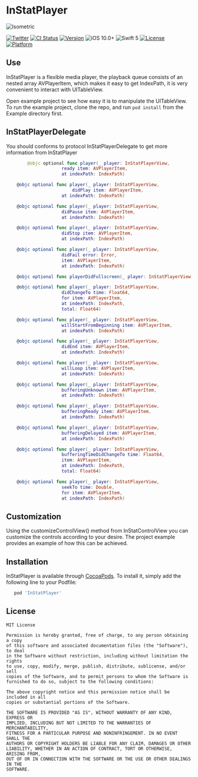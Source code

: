 # InStatPlayer

![Isometric](https://user-images.githubusercontent.com/4906243/55292060-cf7e6600-53ee-11e9-943c-7e68349fb8c7.png)

[![Twitter](https://img.shields.io/badge/twitter-@JiromTomson-blue.svg?style=flat
)](https://twitter.com/JiromTomson)
[![CI Status](https://travis-ci.org/tularovbeslan/InStatPlayer.svg?branch=master)](https://travis-ci.org/tularovbeslan@gmail.com/InStatPlayer)
[![Version](https://img.shields.io/cocoapods/v/InStatPlayer.svg?style=flat)](https://cocoapods.org/pods/InStatPlayer)
![iOS 10.0+](https://img.shields.io/badge/iOS-10.0%2B-red.svg)
![Swift 5](https://img.shields.io/badge/Swift-5-orange.svg)
[![License](https://img.shields.io/cocoapods/l/InStatPlayer.svg?style=flat)](https://cocoapods.org/pods/InStatPlayer)
[![Platform](https://img.shields.io/cocoapods/p/InStatPlayer.svg?style=flat)](https://cocoapods.org/pods/InStatPlayer)

## Use

InStatPlayer is a flexible media player, the playback queue consists of an nested array AVPlayerItem, which makes it easy to get IndexPath, it is very convenient to interact with UITableView.

Open example project to see how easy it is to manipulate the UITableView.
To run the example project, clone the repo, and run `pod install` from the Example directory first.

## InStatPlayerDelegate

You should conforms to protocol InStatPlayerDelegate to get more information from InStatPlayer
```swift
        @objc optional func player(_ player: InStatPlayerView,
				     ready item: AVPlayerItem,
				     at indexPath: IndexPath)

	@objc optional func player(_ player: InStatPlayerView,
			             didPlay item: AVPlayerItem,
				     at indexPath: IndexPath)

	@objc optional func player(_ player: InStatPlayerView,
				     didPause item: AVPlayerItem,
				     at indexPath: IndexPath)

	@objc optional func player(_ player: InStatPlayerView,
				     didStop item: AVPlayerItem,
				     at indexPath: IndexPath)

	@objc optional func player(_ player: InStatPlayerView,
				     didFail error: Error,
				     item: AVPlayerItem,
				     at indexPath: IndexPath)

	@objc optional func playerDidFullscreen(_ player: InStatPlayerView)

	@objc optional func player(_ player: InStatPlayerView,
				     didChangeTo time: Float64,
				     for item: AVPlayerItem,
				     at indexPath: IndexPath,
				     total: Float64)

	@objc optional func player(_ player: InStatPlayerView,
				     willStartFromBeginning item: AVPlayerItem,
				     at indexPath: IndexPath)

	@objc optional func player(_ player: InStatPlayerView,
				     didEnd item: AVPlayerItem,
				     at indexPath: IndexPath)

	@objc optional func player(_ player: InStatPlayerView,
				     willLoop item: AVPlayerItem,
				     at indexPath: IndexPath)

	@objc optional func player(_ player: InStatPlayerView,
				     bufferingUnknown item: AVPlayerItem,
				     at indexPath: IndexPath)

	@objc optional func player(_ player: InStatPlayerView,
				     bufferingReady item: AVPlayerItem,
				     at indexPath: IndexPath)

	@objc optional func player(_ player: InStatPlayerView,
				     bufferingDelayed item: AVPlayerItem,
				     at indexPath: IndexPath)

	@objc optional func player(_ player: InStatPlayerView,
				     bufferingTimeDidChangeTo time: Float64,
				     item: AVPlayerItem,
				     at indexPath: IndexPath,
				     total: Float64)

	@objc optional func player(_ player: InStatPlayerView,
				     seekTo time: Double,
				     for item: AVPlayerItem,
				     at indexPath: IndexPath)
```
## Customization

Using the customizeControlView() method from InStatControlView you can customize the controls according to your desire.
The project example provides an example of how this can be achieved.

## Installation

InStatPlayer is available through [CocoaPods](https://cocoapods.org). To install
it, simply add the following line to your Podfile:

```ruby
   pod 'InStatPlayer'
```


## License

```
MIT License

Permission is hereby granted, free of charge, to any person obtaining a copy
of this software and associated documentation files (the "Software"), to deal
in the Software without restriction, including without limitation the rights
to use, copy, modify, merge, publish, distribute, sublicense, and/or sell
copies of the Software, and to permit persons to whom the Software is
furnished to do so, subject to the following conditions:

The above copyright notice and this permission notice shall be included in all
copies or substantial portions of the Software.

THE SOFTWARE IS PROVIDED "AS IS", WITHOUT WARRANTY OF ANY KIND, EXPRESS OR
IMPLIED, INCLUDING BUT NOT LIMITED TO THE WARRANTIES OF MERCHANTABILITY,
FITNESS FOR A PARTICULAR PURPOSE AND NONINFRINGEMENT. IN NO EVENT SHALL THE
AUTHORS OR COPYRIGHT HOLDERS BE LIABLE FOR ANY CLAIM, DAMAGES OR OTHER
LIABILITY, WHETHER IN AN ACTION OF CONTRACT, TORT OR OTHERWISE, ARISING FROM,
OUT OF OR IN CONNECTION WITH THE SOFTWARE OR THE USE OR OTHER DEALINGS IN THE
SOFTWARE.
```
